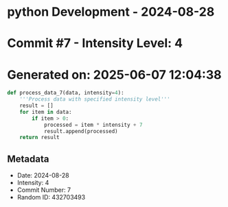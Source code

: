 ﻿# python Development - 2024-08-28
# Commit #7 - Intensity Level: 4
# Generated on: 2025-06-07 12:04:38
```python
def process_data_7(data, intensity=4):
    '''Process data with specified intensity level'''
    result = []
    for item in data:
        if item > 0:
            processed = item * intensity + 7
            result.append(processed)
    return result
```
## Metadata
- Date: 2024-08-28
- Intensity: 4
- Commit Number: 7
- Random ID: 432703493
